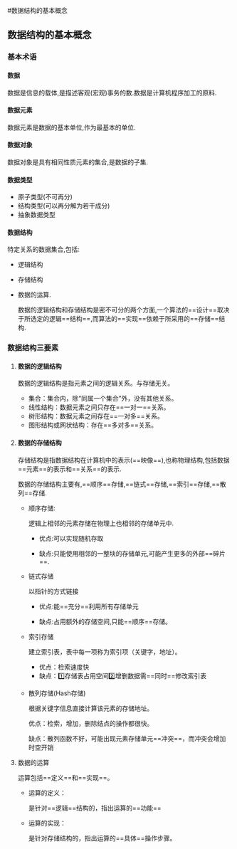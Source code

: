 #数据结构的基本概念 

## 数据结构的基本概念

### 基本术语

#### 数据

数据是信息的载体,是描述客观(宏观)事务的数.数据是计算机程序加工的原料.

#### 数据元素

数据元素是数据的基本单位,作为最基本的单位.

#### 数据对象

数据对象是具有相同性质元素的集合,是数据的子集.

#### 数据类型

- 原子类型(不可再分)
- 结构类型(可以再分解为若干成分)
- 抽象数据类型



#### 数据结构

特定关系的数据集合,包括:

- 逻辑结构

- 存储结构

- 数据的运算.

  数据的逻辑结构和存储结构是密不可分的两个方面,一个算法的==设计==取决于所选定的逻辑==结构==,而算法的==实现==依赖于所采用的==存储==结构.





### 数据结构三要素

1. #### 数据的逻辑结构

   数据的逻辑结构是指元素之间的逻辑关系。与存储无关。

   - 集合：集合内，除“同属一个集合”外，没有其他关系。
   - 线性结构：数据元素之间只存在==一对一==关系。
   - 树形结构：数据元素之间存在==一对多==关系。
   - 图形结构或网状结构：存在==多对多==关系。

2. #### 数据的存储结构

   存储结构是指数据结构在计算机中的表示(==映像==),也称物理结构,包括数据==元素==的表示和==关系==的表示.

   数据的存储结构主要有,==顺序==存储,==链式==存储,==索引==存储,==散列==存储.

   - 顺序存储:

     逻辑上相邻的元素存储在物理上也相邻的存储单元中.

     - 优点:可以实现随机存取

     - 缺点:只能使用相邻的一整块的存储单元,可能产生更多的外部==碎片==.

   - 链式存储

     以指针的方式链接

     - 优点:能==充分==利用所有存储单元

     - 缺点:占用额外的存储空间,只能==顺序==存储。

   - 索引存储

     建立索引表，表中每一项称为索引项（关键字，地址）。

     - 优点：检索速度快
     - 缺点：:one:存储表占用空间:two:增删数据需==同时==修改索引表

   - 散列存储(Hash存储)

     根据关键字信息直接计算该元素的存储地址。

     优点：检索，增加，删除结点的操作都很快。

     缺点：散列函数不好，可能出现元素存储单元==冲突==，而冲突会增加时空开销

3. 数据的运算

   运算包括==定义==和==实现==。

   - 运算的定义：

     是针对==逻辑==结构的，指出运算的==功能==

   - 运算的实现：

     是针对存储结构的，指出运算的==具体==操作步骤。